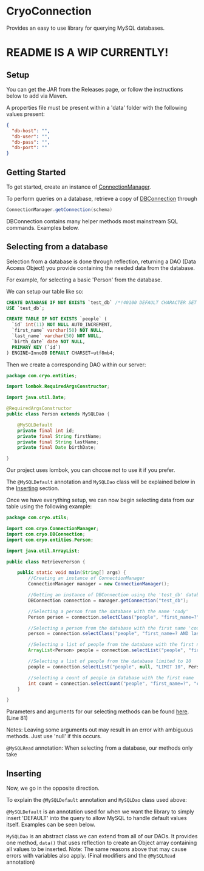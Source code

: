 # CryoConnection
Provides an easy to use library for querying MySQL databases.

# README IS A WIP CURRENTLY!

## Setup
You can get the JAR from the Releases page, or follow the instructions below to add via Maven.

A properties file must be present within a 'data' folder with the following values present:

```json
{
  "db-host": "",
  "db-user": "",
  "db-pass": "",
  "db-port": ""
}
```

## Getting Started
To get started, create an instance of [ConnectionManager](src/main/java/com/cryo/ConnectionManager.java).

To perform queries on a database, retrieve a copy of [DBConnection](src/main/java/com/cryo/DBConnection.java) through 
```java
ConnectionManager.getConnection(schema)
```

DBConnection contains many helper methods most mainstream SQL commands. Examples below.

## Selecting from a database
Selection from a database is done through reflection, returning a DAO (Data Access Object) you provide containing the needed data from the database.

For example, for selecting a basic 'Person' from the database.

We can setup our table like so:
```sql
CREATE DATABASE IF NOT EXISTS `test_db` /*!40100 DEFAULT CHARACTER SET utf8mb4 */;
USE `test_db`;

CREATE TABLE IF NOT EXISTS `people` (
  `id` int(11) NOT NULL AUTO_INCREMENT,
  `first_name` varchar(50) NOT NULL,
  `last_name` varchar(50) NOT NULL,
  `birth_date` date NOT NULL,
  PRIMARY KEY (`id`)
) ENGINE=InnoDB DEFAULT CHARSET=utf8mb4;
```

Then we create a corresponding DAO within our server:
```java
package com.cryo.entities;

import lombok.RequiredArgsConstructor;

import java.util.Date;

@RequiredArgsConstructor
public class Person extends MySQLDao {

    @MySQLDefault
    private final int id;
    private final String firstName;
    private final String lastName;
    private final Date birthDate;

}

```
Our project uses lombok, you can choose not to use it if you prefer.

The ```@MySQLDefault``` annotation and ```MySQLDao``` class will be explained below in the [Inserting](#inserting) section.

Once we have everything setup, we can now begin selecting data from our table using the following example:

```java
package com.cryo.utils;

import com.cryo.ConnectionManager;
import com.cryo.DBConnection;
import com.cryo.entities.Person;

import java.util.ArrayList;

public class RetrievePerson {

    public static void main(String[] args) {
        //Creating an instance of ConnectionManager
        ConnectionManager manager = new ConnectionManager();

        //Getting an instance of DBConnection using the 'test_db' database
        DBConnection connection = manager.getConnection("test_db");

        //Selecting a person from the database with the name 'cody'
        Person person = connection.selectClass("people", "first_name=?", Person.class, "cody");

        //Selecting a person from the database with the first name 'cody' and the last name 'smith'
        person = connection.selectClass("people", "first_name=? AND last_name=?", Person.class, "cody", "smith");

        //Selecting a list of people from the database with the first name's 'cody'
        ArrayList<Person> people = connection.selectList("people", "first_name=?", Person.class, "cody");

        //Selecting a list of people from the database limited to 10
        people = connection.selectList("people", null, "LIMIT 10", Person.class, null);

        //selecting a count of people in database with the first name 'cody'
        int count = connection.selectCount("people", "first_name=?", "cody");
    }

}
```
Parameters and arguments for our selecting methods can be found [here](src/main/java/com/cryo/DBConnection.java). (Line 81)

Notes: Leaving some arguments out may result in an error with ambiguous methods. Just use 'null' if this occurs.

```@MySQLRead``` annotation: When selecting from a database, our methods only take

## Inserting

Now, we go in the opposite direction.

To explain the ```@MySQLDefault``` annotation and ```MySQLDao``` class used above:

```@MySQLDefault``` is an annotation used for when we want the library to simply insert 'DEFAULT' into the query to allow MySQL to handle default values itself.
Examples can be seen below.

```MySQLDao``` is an abstract class we can extend from all of our DAOs. It provides one method, ```data()``` that uses reflection to create an Object array containing all values to be inserted. Note: The same reasons above that may cause errors with variables also apply. (Final modifiers and the ```@MySQLRead``` annotation)
